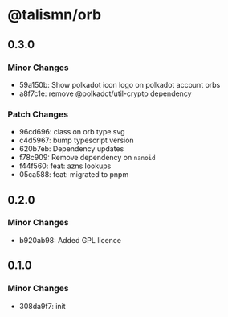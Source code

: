 # @talismn/orb

## 0.3.0

### Minor Changes

- 59a150b: Show polkadot icon logo on polkadot account orbs
- a8f7c1e: remove @polkadot/util-crypto dependency

### Patch Changes

- 96cd696: class on orb type svg
- c4d5967: bump typescript version
- 620b7eb: Dependency updates
- f78c909: Remove dependency on `nanoid`
- f44f560: feat: azns lookups
- 05ca588: feat: migrated to pnpm

## 0.2.0

### Minor Changes

- b920ab98: Added GPL licence

## 0.1.0

### Minor Changes

- 308da9f7: init
